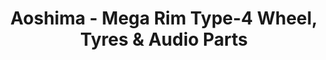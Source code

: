 ---
layout: product
title: "Aoshima - Mega Rim Type-4 Wheel, Tyres & Audio Parts"
price: "TBA" 
desc: "N/A"
img_path: "/assets/img/AO48092.webp"
brand: "N/A"
available: false
special_offer: false
new: false
soon: false
cat: "010000"
subcat: "013700"
subsubcat: "0N/A"
sifra: "AO48092"
popular: false
spec: false
---